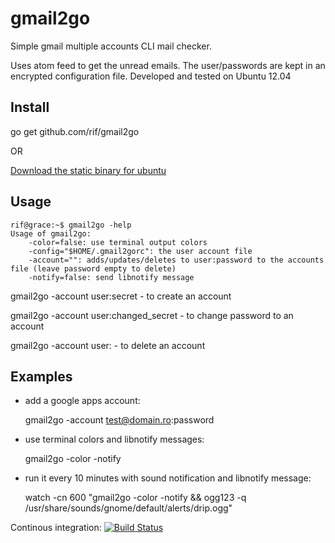 gmail2go
========

Simple gmail multiple accounts CLI mail checker.

Uses atom feed to get the unread emails. The user/passwords are kept
in an encrypted configuration file. Developed and tested on Ubuntu 12.04

Install
-------

go get github.com/rif/gmail2go

OR

[Download the static binary for ubuntu](https://github.com/downloads/rif/gmail2go/gmail2go_ubuntu12.04_amd64_static.tar.xz)

Usage
-----

    rif@grace:~$ gmail2go -help
    Usage of gmail2go:
        -color=false: use terminal output colors
        -config="$HOME/.gmail2gorc": the user account file
        -account="": adds/updates/deletes to user:password to the accounts file (leave password empty to delete)
        -notify=false: send libnotify message

gmail2go -account user:secret - to create an account

gmail2go -account user:changed_secret - to change password to an account

gmail2go -account user: - to delete an account

Examples
--------

- add a google apps account:

    gmail2go -account test@domain.ro:password

- use terminal colors and libnotify messages:

    gmail2go -color -notify

- run it every 10 minutes with sound notification and libnotify message:

    watch -cn 600 "gmail2go -color -notify && ogg123 -q /usr/share/sounds/gnome/default/alerts/drip.ogg"

Continous integration: [![Build Status](https://goci.herokuapp.com/project/image/github.com/rif/gmail2go "Continous integration")](http://goci.me/project/github.com/rif/gmail2go)
